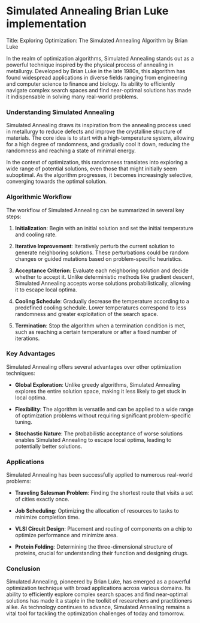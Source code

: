 # Simulated Annealing Brian Luke implementation

Title: Exploring Optimization: The Simulated Annealing Algorithm by Brian Luke

In the realm of optimization algorithms, Simulated Annealing stands out as a powerful technique inspired by the physical process of annealing in metallurgy. Developed by Brian Luke in the late 1980s, this algorithm has found widespread applications in diverse fields ranging from engineering and computer science to finance and biology. Its ability to efficiently navigate complex search spaces and find near-optimal solutions has made it indispensable in solving many real-world problems.

### Understanding Simulated Annealing

Simulated Annealing draws its inspiration from the annealing process used in metallurgy to reduce defects and improve the crystalline structure of materials. The core idea is to start with a high-temperature system, allowing for a high degree of randomness, and gradually cool it down, reducing the randomness and reaching a state of minimal energy.

In the context of optimization, this randomness translates into exploring a wide range of potential solutions, even those that might initially seem suboptimal. As the algorithm progresses, it becomes increasingly selective, converging towards the optimal solution.

### Algorithmic Workflow

The workflow of Simulated Annealing can be summarized in several key steps:

1. **Initialization**: Begin with an initial solution and set the initial temperature and cooling rate.

2. **Iterative Improvement**: Iteratively perturb the current solution to generate neighboring solutions. These perturbations could be random changes or guided mutations based on problem-specific heuristics.

3. **Acceptance Criterion**: Evaluate each neighboring solution and decide whether to accept it. Unlike deterministic methods like gradient descent, Simulated Annealing accepts worse solutions probabilistically, allowing it to escape local optima.

4. **Cooling Schedule**: Gradually decrease the temperature according to a predefined cooling schedule. Lower temperatures correspond to less randomness and greater exploitation of the search space.

5. **Termination**: Stop the algorithm when a termination condition is met, such as reaching a certain temperature or after a fixed number of iterations.

### Key Advantages

Simulated Annealing offers several advantages over other optimization techniques:

- **Global Exploration**: Unlike greedy algorithms, Simulated Annealing explores the entire solution space, making it less likely to get stuck in local optima.

- **Flexibility**: The algorithm is versatile and can be applied to a wide range of optimization problems without requiring significant problem-specific tuning.

- **Stochastic Nature**: The probabilistic acceptance of worse solutions enables Simulated Annealing to escape local optima, leading to potentially better solutions.

### Applications

Simulated Annealing has been successfully applied to numerous real-world problems:

- **Traveling Salesman Problem**: Finding the shortest route that visits a set of cities exactly once.

- **Job Scheduling**: Optimizing the allocation of resources to tasks to minimize completion time.

- **VLSI Circuit Design**: Placement and routing of components on a chip to optimize performance and minimize area.

- **Protein Folding**: Determining the three-dimensional structure of proteins, crucial for understanding their function and designing drugs.

### Conclusion

Simulated Annealing, pioneered by Brian Luke, has emerged as a powerful optimization technique with broad applications across various domains. Its ability to efficiently explore complex search spaces and find near-optimal solutions has made it a staple in the toolkit of researchers and practitioners alike. As technology continues to advance, Simulated Annealing remains a vital tool for tackling the optimization challenges of today and tomorrow.